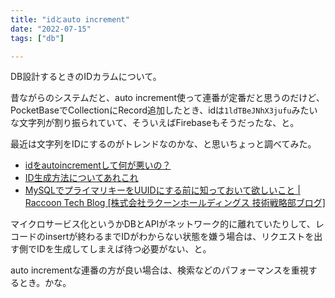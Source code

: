 ```yaml
---
title: "idとauto increment"
date: "2022-07-15"
tags: ["db"]

---
```


DB設計するときのIDカラムについて。

昔ながらのシステムだと、auto increment使って連番が定番だと思うのだけど、PocketBaseでCollectionにRecord追加したとき、idは`1ldTBeJNhX3jufu`みたいな文字列が割り振られていて、そういえばFirebaseもそうだったな、と。

最近は文字列をIDにするのがトレンドなのかな、と思いちょっと調べてみた。

- [idをautoincrementして何が悪いの？](https://zenn.dev/dowanna6/articles/3c84e3818891c3)
- [ID生成方法についてあれこれ](https://zenn.dev/j5ik2o/articles/a085ab3e3d0f197f6559)
- [MySQLでプライマリキーをUUIDにする前に知っておいて欲しいこと | Raccoon Tech Blog [株式会社ラクーンホールディングス 技術戦略部ブログ]](https://techblog.raccoon.ne.jp/archives/1627262796.html)

マイクロサービス化というかDBとAPIがネットワーク的に離れていたりして、レコードのinsertが終わるまでIDがわからない状態を嫌う場合は、リクエストを出す側でIDを生成してしまえば待つ必要がない、と。

auto incrementな連番の方が良い場合は、検索などのパフォーマンスを重視するとき。かな。

